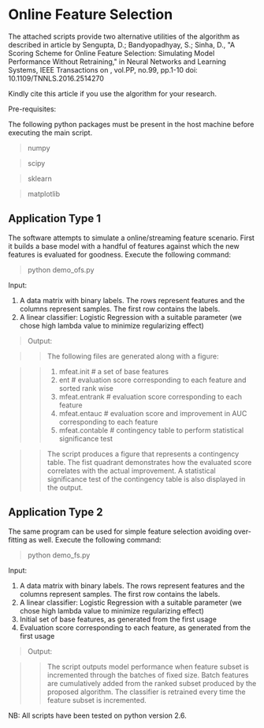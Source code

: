 Online Feature Selection
=========================

The attached scripts provide two alternative utilities of the algorithm as described in article by Sengupta, D.; Bandyopadhyay, S.; Sinha, D., "A Scoring Scheme for Online Feature Selection: Simulating Model Performance Without Retraining," in Neural Networks and Learning Systems, IEEE Transactions on , vol.PP, no.99, pp.1-10
doi: 10.1109/TNNLS.2016.2514270

Kindly cite this article if you use the algorithm for your research.

Pre-requisites:

The following python packages must be present in the host machine before executing the main script.
> numpy

> scipy

> sklearn

> matplotlib

## Application Type 1

The software attempts to simulate a online/streaming feature scenario. First it builds a base model with a handful of features against which the new features is evaluated for goodness. Execute the following command:

> python demo_ofs.py


Input:

1. A data matrix with binary labels. The rows represent features and the columns represent samples. The first row contains the labels.
2. A linear classifier: Logistic Regression with a suitable parameter (we chose high lambda value to minimize regularizing effect)

>Output:

>>The following files are generated along with a figure:

>> 1. mfeat.init	 # a set of base features
>> 2. ent		 # evaluation score corresponding to each feature and sorted rank wise
>> 3. mfeat.entrank  # evaluation score corresponding to each feature
>> 4. mfeat.entauc   # evaluation score and improvement in AUC corresponding to each feature
>> 5. mfeat.contable # contingency table to perform statistical significance test

>>The script produces a figure that represents a contingency table. The fist quadrant demonstrates how the evaluated score correlates with the actual improvement. A statistical significance test  of the contingency table is also displayed in the output.

## Application Type 2

The same program can be used for simple feature selection avoiding over-fitting as well. Execute the following command:

> python demo_fs.py

Input:

1. A data matrix with binary labels. The rows represent features and the columns represent samples. The first row contains the labels.
2. A linear classifier: Logistic Regression with a suitable parameter (we chose high lambda value to minimize regularizing effect)
3. Initial set of base features, as generated from the first usage
4. Evaluation score corresponding to each feature, as generated from the first usage

> Output:

>> The script outputs model performance when feature subset is incremented through the batches of fixed size. Batch features are cumulatively added from the ranked subset produced by the proposed algorithm. The classifier is retrained every time the feature subset is incremented.


NB: All scripts have been tested on python version 2.6.
